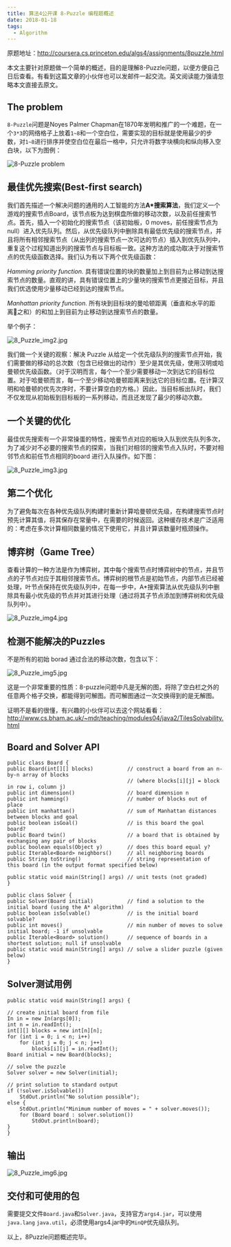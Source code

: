 ```yaml
---
title: 算法4公开课 8-Puzzle 编程题概述
date: 2018-01-18
tags:
  - Algorithm
---
```



原题地址：http://coursera.cs.princeton.edu/algs4/assignments/8puzzle.html


本文主要针对原题做一个简单的概述，目的是理解8-Puzzle问题，以便方便自己日后查看。有看到这篇文章的小伙伴也可以发邮件一起交流。英文阅读能力强请忽略本文直接去原文。

## The problem


`8-Puzzle`问题是Noyes Palmer Chapman在1870年发明和推广的一个难题，在一个`3*3`的网络格子上放着`1~8`和一个空白位，需要实现的目标就是使用最少的步数，对`1~8`进行排序并使空白位在最后一格中，只允许将数字块横向和纵向移入空白块，以下为图例：


<!-- more -->


![8-Puzzle problem](http://peierlong-blog.oss-cn-hongkong.aliyuncs.com/006tNc79ly1fnkssf10hjj30ww05mgm3.jpg)

## 最佳优先搜索(Best-first search)


我们首先描述一个解决问题的通用的人工智能的方法**A*搜索算法**，我们定义一个游戏的搜索节点Board，该节点板为达到棋盘所做的移动次数，以及前任搜索节点。首先，插入一个初始化的搜索节点（该初始板，0 moves，前任搜索节点为 null）进入优先队列。然后，从优先级队列中删除具有最低优先级的搜索节点，并且将所有相邻搜索节点（从出列的搜索节点一次可达的节点）插入到优先队列中，重复这个过程知道出列的搜索节点与目标板一致。这种方法的成功取决于对搜索节点的优先级函数选择。我们认为有以下两个优先级函数：

*Hamming priority function.* 具有错误位置的块的数量加上到目前为止移动到达搜索节点的数量。直观的讲，具有错误位置上的少量块的搜索节点更接近目标，并且我们优选使用少量移动已经到达的搜索节点。

*Manhattan priority function.* 所有块到目标块的曼哈顿距离（垂直和水平的距离之和）的和加上到目前为止移动到达搜索节点的数量。


举个例子：


![8_Puzzle_img2.jpg](http://peierlong-blog.oss-cn-hongkong.aliyuncs.com/8_Puzzle_img2.jpg)


我们做一个关键的观察：解决 Puzzle 从给定一个优先级队列的搜索节点开始，我们需要做的移动的总次数（包含已经做出的动作）至少是其优先级，使用汉明或哈曼顿优先级函数。（对于汉明而言，每个一个至少需要移动一次到达它的目标位置。对于哈曼顿而言，每一个至少移动哈曼顿距离来到达它的目标位置。在计算汉明和哈曼顿的优先次序时，不要计算空白的方格。）因此，当目标板出队时，我们不仅发现从初始板到目标板的一系列移动，而且还发现了最少的移动次数。

## 一个关键的优化


最佳优先搜索有一个非常操蛋的特性，搜索节点对应的板块入队到优先队列多次，为了减少对不必要的搜索节点的探索，当我们对相邻的搜索节点入队时，不要对相邻节点和前任节点相同的board 进行入队操作。如下图：


![8_Puzzle_img3.jpg](http://peierlong-blog.oss-cn-hongkong.aliyuncs.com/8_Puzzle_img3.jpg)

## 第二个优化


为了避免每次在各种优先级队列构建时重新计算哈曼顿优先级，在构建搜索节点时预先计算其值，将其保存在常量中，在需要的时候返回。这种缓存技术是广泛适用的：考虑在多次计算相同数量的情况下使用它，并且计算该数量时瓶颈操作。

## 博弈树（Game Tree）


查看计算的一种方法是作为博弈树，其中每个搜索节点时博弈树中的节点，并且节点的子节点对应于其相邻搜索节点。博弈树的根节点是初始节点，内部节点已经被处理，叶节点保持在优先级队列中，在每一步中，A*搜索算法从优先级队列中删除具有最小优先级的节点并对其进行处理（通过将其子节点添加到博弈树和优先级队列中）。


![8_Puzzle_img4.jpg](http://peierlong-blog.oss-cn-hongkong.aliyuncs.com/8_Puzzle_img4.jpg)

## 检测不能解决的Puzzles


不是所有的初始 borad 通过合法的移动次数，包含以下：


![8_Puzzle_img5.jpg](http://peierlong-blog.oss-cn-hongkong.aliyuncs.com/8_Puzzle_img5.jpg)


这是一个非常重要的性质：8-puzzle问题中凡是无解的图，将除了空白栏之外的任意两个格子交换，都能得到可解图。而可解图通过一次交换得到的是无解图。

证明不是看的很懂，有兴趣的小伙伴可以去这个网站看看：http://www.cs.bham.ac.uk/~mdr/teaching/modules04/java2/TilesSolvability.html

## Board and Solver API


```
public class Board {
public Board(int[][] blocks)           // construct a board from an n-by-n array of blocks
                                       // (where blocks[i][j] = block in row i, column j)
public int dimension()                 // board dimension n
public int hamming()                   // number of blocks out of place
public int manhattan()                 // sum of Manhattan distances between blocks and goal
public boolean isGoal()                // is this board the goal board?
public Board twin()                    // a board that is obtained by exchanging any pair of blocks
public boolean equals(Object y)        // does this board equal y?
public Iterable<Board> neighbors()     // all neighboring boards
public String toString()               // string representation of this board (in the output format specified below)

public static void main(String[] args) // unit tests (not graded)
}
```


```
public class Solver {
public Solver(Board initial)           // find a solution to the initial board (using the A* algorithm)
public boolean isSolvable()            // is the initial board solvable?
public int moves()                     // min number of moves to solve initial board; -1 if unsolvable
public Iterable<Board> solution()      // sequence of boards in a shortest solution; null if unsolvable
public static void main(String[] args) // solve a slider puzzle (given below)
}
```

## Solver测试用例


```
public static void main(String[] args) {

// create initial board from file
In in = new In(args[0]);
int n = in.readInt();
int[][] blocks = new int[n][n];
for (int i = 0; i < n; i++)
    for (int j = 0; j < n; j++)
        blocks[i][j] = in.readInt();
Board initial = new Board(blocks);

// solve the puzzle
Solver solver = new Solver(initial);

// print solution to standard output
if (!solver.isSolvable())
    StdOut.println("No solution possible");
else {
    StdOut.println("Minimum number of moves = " + solver.moves());
    for (Board board : solver.solution())
        StdOut.println(board);
}
}
```

##  输出


![8_Puzzle_img6.jpg](http://peierlong-blog.oss-cn-hongkong.aliyuncs.com/8_Puzzle_img6.jpg)

## 交付和可使用的包

需要提交文件`Board.java`和`Solver.java`，支持官方`args4.jar`，可以使用`java.lang` `java.util`，必须使用args4.jar中的`MinQP`优先级队列。



以上，8Puzzle问题概述完毕。
